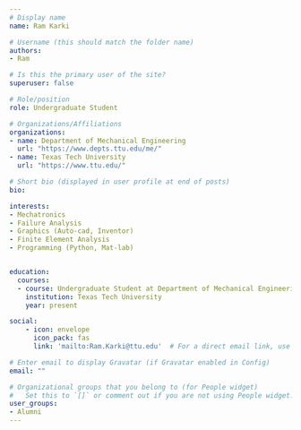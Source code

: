 ```yaml
---
# Display name
name: Ram Karki

# Username (this should match the folder name)
authors:
- Ram

# Is this the primary user of the site?
superuser: false

# Role/position
role: Undergraduate Student

# Organizations/Affiliations
organizations:
- name: Department of Mechanical Engineering
  url: "https://www.depts.ttu.edu/me/"
- name: Texas Tech University
  url: "https://www.ttu.edu/"

# Short bio (displayed in user profile at end of posts)
bio:

interests:
- Mechatronics
- Failure Analysis
- Graphics (Auto-cad, Inventor)
- Finite Element Analysis
- Programming (Python, Mat-lab)


education:
  courses:
  - course: Undergraduate Student at Department of Mechanical Engineering
    institution: Texas Tech University
    year: present

social:
    - icon: envelope
      icon_pack: fas
      link: 'mailto:Ram.Karki@ttu.edu'  # For a direct email link, use "mailto:test@example.org".

# Enter email to display Gravatar (if Gravatar enabled in Config)
email: ""

# Organizational groups that you belong to (for People widget)
#   Set this to `[]` or comment out if you are not using People widget.  
user_groups:
- Alumni
---
```

